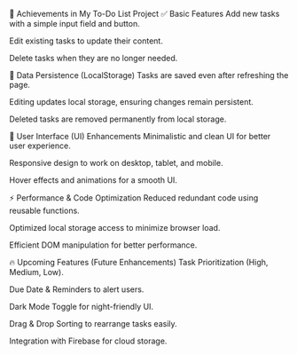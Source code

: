🚀 Achievements in My To-Do List Project
✅ Basic Features
 Add new tasks with a simple input field and button.

 Edit existing tasks to update their content.

 Delete tasks when they are no longer needed.

💾 Data Persistence (LocalStorage)
 Tasks are saved even after refreshing the page.

 Editing updates local storage, ensuring changes remain persistent.

 Deleted tasks are removed permanently from local storage.

🎨 User Interface (UI) Enhancements
 Minimalistic and clean UI for better user experience.

 Responsive design to work on desktop, tablet, and mobile.

 Hover effects and animations for a smooth UI.

⚡ Performance & Code Optimization
 Reduced redundant code using reusable functions.

 Optimized local storage access to minimize browser load.

 Efficient DOM manipulation for better performance.

🔥 Upcoming Features (Future Enhancements)
 Task Prioritization (High, Medium, Low).

 Due Date & Reminders to alert users.

 Dark Mode Toggle for night-friendly UI.

 Drag & Drop Sorting to rearrange tasks easily.

 Integration with Firebase for cloud storage.

